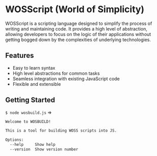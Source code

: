 # WOSScript (World of Simplicity)

WOSScript is a scripting language designed to simplify the process of writing and maintaining code. It provides a high level of abstraction, allowing developers to focus on the logic of their applications without getting bogged down by the complexities of underlying technologies.

## Features

- Easy to learn syntax
- High level abstractions for common tasks
- Seamless integration with existing JavaScript code
- Flexible and extensible

## Getting Started

`$ node wosbuild.js` =>

```bash
Welcome to WOSBUILD!

This is a tool for building WOSS scripts into JS.

Options:
  --help     Show help                                                 [boolean]
  --version  Show version number                                       [boolean]
```
